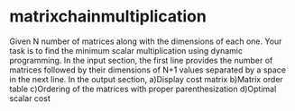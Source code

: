 # matrixchainmultiplication

Given N number of matrices along with the dimensions of each one. Your task is       to find the minimum scalar multiplication using dynamic programming.
In the input section, the first line provides the number of matrices followed by their dimensions of N+1 values separated by a space in the next line.
In the output section,
a)Display cost matrix
b)Matrix order table
c)Ordering of the matrices with proper  parenthesization
d)Optimal scalar cost
